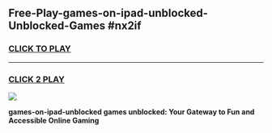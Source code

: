 
## Free-Play-games-on-ipad-unblocked-Unblocked-Games #nx2if
<h3>
<a href="https://news.freeplayer.one?title=games-on-ipad-unblocked&ref=8M">CLICK TO PLAY</a></h3>
<hr>

<h3>
<a href="https://news.freeplayer.one?title=games-on-ipad-unblocked&ref=8M">CLICK 2 PLAY</a>
  
</h3>

<a href="https://news.freeplayer.one?title=games-on-ipad-unblocked&ref=8M"><img src="https://clearcache.store/games.png"></a>


**games-on-ipad-unblocked games unblocked: Your Gateway to Fun and Accessible Online Gaming**
